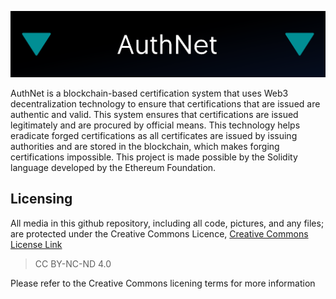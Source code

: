 ![AuthNet Intro Image](https://github.com/eshangonemad/AuthNet/blob/main/AuthNet.png?raw=true)

AuthNet is a blockchain-based certification system that uses Web3 decentralization technology to ensure that certifications that are issued are authentic and valid. This system ensures that certifications are issued legitimately and are procured by official means. This technology helps eradicate forged certifications as all certificates are issued by issuing authorities and are stored in the blockchain, which makes forging certifications impossible. This project is made possible by the Solidity language developed by the Ethereum Foundation.

## Licensing

All media in this github repository, including all code, pictures, and any files; are protected under the Creative Commons Licence, [Creative Commons License Link](https://creativecommons.org/licenses/by-nc-nd/4.0/)

> CC BY-NC-ND 4.0

Please refer to the Creative Commons licening terms for more information

